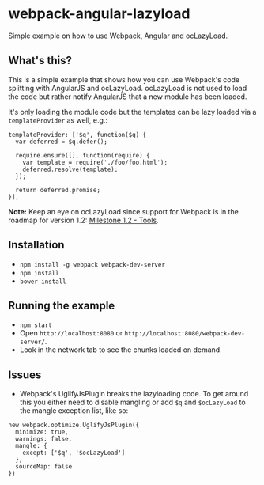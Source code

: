 # webpack-angular-lazyload
Simple example on how to use Webpack, Angular and ocLazyLoad.

## What's this?

This is a simple example that shows how you can use Webpack's code splitting with AngularJS and ocLazyLoad. ocLazyLoad is not used to load the code but rather notify AngularJS that a new module has been loaded.

It's only loading the module code but the templates can be lazy loaded via a `templateProvider` as well, e.g.:

```
templateProvider: ['$q', function($q) {
  var deferred = $q.defer();

  require.ensure([], function(require) {
    var template = require('./foo/foo.html');
    deferred.resolve(template);
  });
            
  return deferred.promise;
}],
```

**Note:** Keep an eye on ocLazyLoad since support for Webpack is in the roadmap for version 1.2: [Milestone 1.2 - Tools](https://github.com/ocombe/ocLazyLoad/issues/141).

## Installation

* `npm install -g webpack webpack-dev-server`
* `npm install`
* `bower install`

## Running the example

* `npm start`
* Open `http://localhost:8080` or `http://localhost:8080/webpack-dev-server/`.
* Look in the network tab to see the chunks loaded on demand.

## Issues

* Webpack's UglifyJsPlugin breaks the lazyloading code. To get around this you either need to disable mangling or add `$q` and `$ocLazyLoad` to the mangle exception list, like so:

```
new webpack.optimize.UglifyJsPlugin({
  minimize: true,
  warnings: false,
  mangle: {
    except: ['$q', '$ocLazyLoad']
  },
  sourceMap: false
})
```